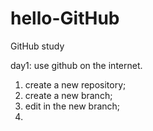 # hello-GitHub
GitHub study

day1: use github on the internet.

1. create a new repository;
2. create a new branch;
3. edit in the new branch;
4. 
